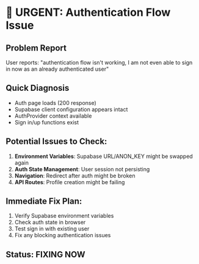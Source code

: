# 🚨 URGENT: Authentication Flow Issue

## Problem Report
User reports: "authentication flow isn't working, I am not even able to sign in now as an already authenticated user"

## Quick Diagnosis
- Auth page loads (200 response)
- Supabase client configuration appears intact
- AuthProvider context available
- Sign in/up functions exist

## Potential Issues to Check:
1. **Environment Variables**: Supabase URL/ANON_KEY might be swapped again
2. **Auth State Management**: User session not persisting
3. **Navigation**: Redirect after auth might be broken
4. **API Routes**: Profile creation might be failing

## Immediate Fix Plan:
1. Verify Supabase environment variables
2. Check auth state in browser
3. Test sign in with existing user
4. Fix any blocking authentication issues

## Status: FIXING NOW